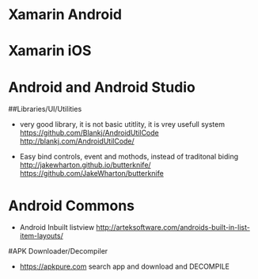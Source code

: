 # Xamarin Android
## 

# Xamarin iOS


# Android and Android Studio
##Libraries/UI/Utilities
*  very good library, it is not basic utitlity, it is vrey usefull system	 https://github.com/Blankj/AndroidUtilCode http://blankj.com/AndroidUtilCode/

* Easy bind controls, event and mothods, instead of traditonal biding http://jakewharton.github.io/butterknife/ https://github.com/JakeWharton/butterknife


# Android Commons
* Android Inbuilt listview  http://arteksoftware.com/androids-built-in-list-item-layouts/

#APK Downloader/Decompiler
* https://apkpure.com  search app and download and DECOMPILE

